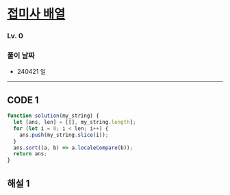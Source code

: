 # [접미사 배열](https://school.programmers.co.kr/learn/courses/30/lessons/181909)

### Lv. 0

### 풀이 날짜

- 240421 일

---

## CODE 1

```javascript
function solution(my_string) {
  let [ans, len] = [[], my_string.length];
  for (let i = 0; i < len; i++) {
    ans.push(my_string.slice(i));
  }
  ans.sort((a, b) => a.localeCompare(b));
  return ans;
}
```

## 해설 1
